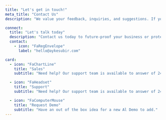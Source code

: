 ```yaml
---
title: "Let's get in touch!"
meta_title: "Contact Us"
description: "We value your feedback, inquiries, and suggestions. If you have any questions or need assistance, please don't hesitate to get in touch with us. We are here to help!"

connect:
  title: "Let's talk today"
  description: "Contact us today to future-proof your business or protect your investment!"
  contact:
    - icon: "FaRegEnvelope"
      label: "hello@aykesubir.com"

card:
  - icon: "FaChartLine"
    title: "Sales"
    subtitle: "Need help? Our support team is available to answer of 24x7"

  - icon: "FaHeadset"
    title: "Support"
    subtitle: "Need help? Our support team is available to answer of 24x7"

  - icon: "FaComputerMouse"
    title: "Request Demo"
    subtitle: "Have an out of the box idea for a new Al Demo to add."
---
```

